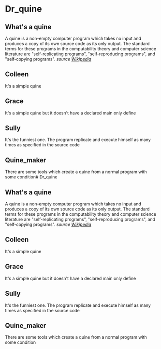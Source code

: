 # Dr_quine

## What's a quine
A quine is a non-empty computer program which takes no input and produces a copy of its own source code as its only output. The standard terms for these programs in the computability theory and computer science literature are "self-replicating programs", "self-reproducing programs", and "self-copying programs".
*source [Wikipedia](https://en.wikipedia.org/wiki/Quine_(computing))*

## Colleen
It's a simple quine

## Grace
It's a simple quine but it doesn't have a declared main only define

## Sully
It's the funniest one. The program replicate and execute himself as many times as specified in the source code

## Quine_maker
There are some tools which create a quine from a normal program with some condition# Dr_quine

## What's a quine
A quine is a non-empty computer program which takes no input and produces a copy of its own source code as its only output. The standard terms for these programs in the computability theory and computer science literature are "self-replicating programs", "self-reproducing programs", and "self-copying programs".
*source [Wikipedia](https://en.wikipedia.org/wiki/Quine_(computing))*

## Colleen
It's a simple quine

## Grace
It's a simple quine but it doesn't have a declared main only define

## Sully
It's the funniest one. The program replicate and execute himself as many times as specified in the source code

## Quine_maker
There are some tools which create a quine from a normal program with some condition
